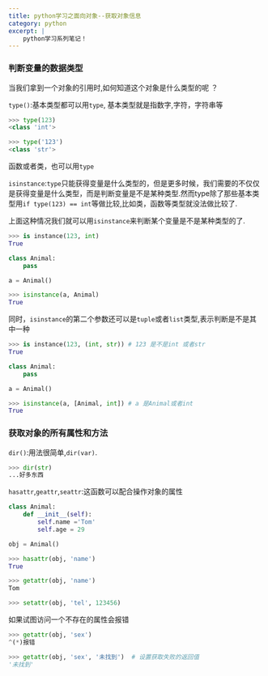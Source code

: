 ```yaml
---
title: python学习之面向对象--获取对象信息
category: python
excerpt: |
    python学习系列笔记！
---
```




### 判断变量的数据类型 ###

当我们拿到一个对象的引用时,如何知道这个对象是什么类型的呢 ？


`type()`:基本类型都可以用`type`, 基本类型就是指数字,字符，字符串等

```python
>>> type(123)
<class 'int'>

>>> type('123')
<class 'str'>
```

函数或者类，也可以用`type`

`isinstance`:`type`只能获得变量是什么类型的，但是更多时候，我们需要的不仅仅是获得变量是什么类型，而是判断变量是不是某种类型.然而type除了那些基本类型用`if type(123) == int`等做比较,比如类，函数等类型就没法做比较了.

上面这种情况我们就可以用`isinstance`来判断某个变量是不是某种类型的了.

```python
>>> is instance(123, int)
True

class Animal:
    pass

a = Animal()

>>> isinstance(a, Animal)
True
```


同时，`isinstance`的第二个参数还可以是`tuple`或者`list`类型,表示判断是不是其中一种

```python
>>> is instance(123, (int, str)) # 123 是不是int 或者str
True

class Animal:
    pass

a = Animal()

>>> isinstance(a, [Animal, int]) # a 是Animal或者int
True
```


### 获取对象的所有属性和方法 ###

`dir()`:用法很简单,`dir(var)`.

```python
>>> dir(str)
...好多东西
```
`hasattr`,`geattr`,`seattr`:这函数可以配合操作对象的属性

```python
class Animal:
    def __init__(self):
        self.name ='Tom'
        self.age = 29

obj = Animal()

>>> hasattr(obj, 'name')
True

>>> getattr(obj, 'name')
Tom

>>> setattr(obj, 'tel', 123456)
```

如果试图访问一个不存在的属性会报错

```python
>>> getattr(obj, 'sex')
^(*)报错

>>> getattr(obj, 'sex', '未找到')  # 设置获取失败的返回值
'未找到'
```
